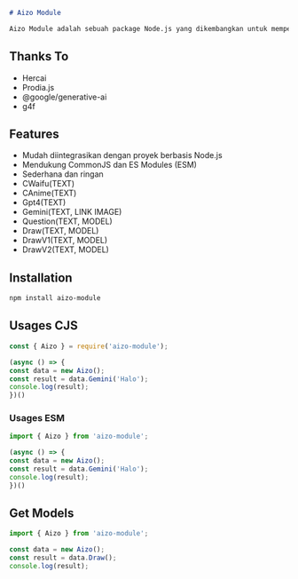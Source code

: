 ```markdown
# Aizo Module

Aizo Module adalah sebuah package Node.js yang dikembangkan untuk mempermudah integrasi dengan berbagai fitur sederhana dalam pengembangan aplikasi. Module ini memberikan berbagai utility yang sering digunakan dalam pengembangan backend maupun frontend, cocok untuk siapa saja yang ingin menggunakan module tanpa biaya.
```

## Thanks To

- Hercai
- Prodia.js
- @google/generative-ai
- g4f

## Features

- Mudah diintegrasikan dengan proyek berbasis Node.js
- Mendukung CommonJS dan ES Modules (ESM)
- Sederhana dan ringan
- CWaifu(TEXT)
- CAnime(TEXT)
- Gpt4(TEXT)
- Gemini(TEXT, LINK IMAGE)
- Question(TEXT, MODEL)
- Draw(TEXT, MODEL)
- DrawV1(TEXT, MODEL)
- DrawV2(TEXT, MODEL)

## Installation
```bash
npm install aizo-module
```

## Usages CJS
```javascript
const { Aizo } = require('aizo-module');

(async () => {
const data = new Aizo();
const result = data.Gemini('Halo');
console.log(result);
})()
```

### Usages ESM
```javascript
import { Aizo } from 'aizo-module';

(async () => {
const data = new Aizo();
const result = data.Gemini('Halo');
console.log(result);
})()
```

## Get Models
```javascript
import { Aizo } from 'aizo-module';

const data = new Aizo();
const result = data.Draw();
console.log(result);
```

